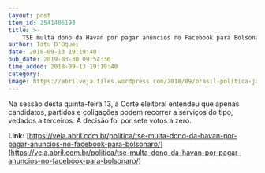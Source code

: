 ```yaml
---
layout: post
item_id: 2541406193
title: >-
    TSE multa dono da Havan por pagar anúncios no Facebook para Bolsonaro
author: Tatu D'Oquei
date: 2018-09-13 19:19:40
pub_date: 2019-03-30 09:54:36
time_added: 2018-09-13 19:19:40
category: 
image: https://abrilveja.files.wordpress.com/2018/09/brasil-politica-jair-bolsonaro-luciano-hang-20180913-0002-copy.jpg?quality=70&strip=info&w=680&h=453&crop=1
---
```


Na sessão desta quinta-feira 13, a Corte eleitoral entendeu que apenas candidatos, partidos e coligações podem recorrer a serviços do tipo, vedados a terceiros. A decisão foi por sete votos a zero.

**Link:** [https://veja.abril.com.br/politica/tse-multa-dono-da-havan-por-pagar-anuncios-no-facebook-para-bolsonaro/](https://veja.abril.com.br/politica/tse-multa-dono-da-havan-por-pagar-anuncios-no-facebook-para-bolsonaro/)

